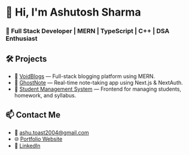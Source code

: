 # 👋 Hi, I'm Ashutosh Sharma
### 🚀 Full Stack Developer | MERN | TypeScript | C++ | DSA Enthusiast

## 🛠️ Projects
- 🔗 [VoidBlogs](https://github.com/your-username/VoidBlogs) — Full-stack blogging platform using MERN.
- 🔗 [GhostNote](https://github.com/your-username/GhostNote) — Real-time note-taking app using Next.js & NextAuth.
- 🔗 [Student Management System](https://github.com/your-username/StudentMS) — Frontend for managing students, homework, and syllabus.

## 📫 Contact Me
- 📧 [ashu.toast2004@gmail.com](mailto:ashu.toast2004@gmail.com)
- 🌐 [Portfolio Website](https://the3d-portfolio.vercel.app/)
- 💼 [LinkedIn](https://www.linkedin.com/in/ashutosh-sharma-063727144/)
